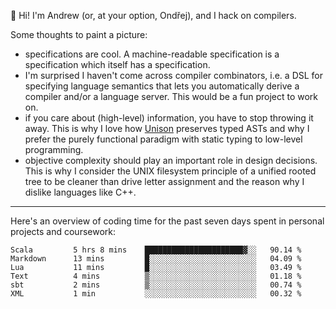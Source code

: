 :wave: Hi! I'm Andrew (or, at your option, Ondřej), and I hack on compilers. 

Some thoughts to paint a picture:
- specifications are cool. A machine-readable specification is a specification which itself has a specification.
- I'm surprised I haven't come across compiler combinators, i.e. a DSL for specifying language semantics that lets you automatically derive a compiler and/or a language server. This would be a fun project to work on.
- if you care about (high-level) information, you have to stop throwing it away. This is why I love how [Unison](https://github.com/unisonweb/unison) preserves typed ASTs and why I prefer the purely functional paradigm with static typing to low-level programming.
- objective complexity should play an important role in design decisions. This is why I consider the UNIX filesystem principle of a unified rooted tree to be cleaner than drive letter assignment and the reason why I dislike languages like C++.

---

Here's an overview of coding time for the past seven days spent in personal projects and coursework:
<!--START_SECTION:waka-->

```text
Scala         5 hrs 8 mins    ██████████████████████▓░░   90.14 %
Markdown      13 mins         █░░░░░░░░░░░░░░░░░░░░░░░░   04.09 %
Lua           11 mins         █░░░░░░░░░░░░░░░░░░░░░░░░   03.49 %
Text          4 mins          ▒░░░░░░░░░░░░░░░░░░░░░░░░   01.18 %
sbt           2 mins          ▒░░░░░░░░░░░░░░░░░░░░░░░░   00.74 %
XML           1 min           ░░░░░░░░░░░░░░░░░░░░░░░░░   00.32 %
```

<!--END_SECTION:waka-->

<!--
**viluon/viluon** is a ✨ _special_ ✨ repository because its `README.md` (this file) appears on your GitHub profile.

Here are some ideas to get you started:

- 🔭 I’m currently working on ...
- 🌱 I’m currently learning ...
- 👯 I’m looking to collaborate on ...
- 🤔 I’m looking for help with ...
- 💬 Ask me about ...
- 📫 How to reach me: ...
- 😄 Pronouns: ...
- ⚡ Fun fact: ...
-->
